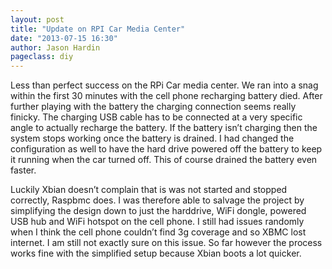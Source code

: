 ```yaml
---
layout: post
title: "Update on RPI Car Media Center"
date: "2013-07-15 16:30"
author: Jason Hardin
pageclass: diy
---
```

Less than perfect success on the RPi Car media center. We ran into a snag within the first 30 minutes with the cell phone recharging battery died. After further playing with the battery the charging connection seems really finicky. The charging USB cable has to be connected at a very specific angle to actually recharge the battery. If the battery isn’t charging then the system stops working once the battery is drained. I had changed the configuration as well to have the hard drive powered off the battery to keep it running when the car turned off. This of course drained the battery even faster.

Luckily Xbian doesn’t complain that is was not started and stopped correctly, Raspbmc does. I was therefore able to salvage the project by simplifying the design down to just the harddrive, WiFi dongle, powered USB hub and WiFi hotspot on the cell phone. I still had issues randomly when I think the cell phone couldn’t find 3g coverage and so XBMC lost internet. I am still not exactly sure on this issue. So far however the process works fine with the simplified setup because Xbian boots a lot quicker.
